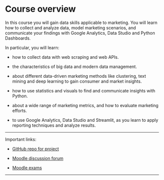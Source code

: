 # Course overview

In this course you will gain data skills applicable to marketing. You will learn how to collect and analyze data, model marketing scenarios, and communicate your findings with Google Analytics, Data Studio and Python Dashboards.

In particular, you will learn:

- how to collect data with web scraping and web APIs.

- the characteristics of big data and modern data management.

- about different data-driven marketing methods like clustering, text mining and deep learning to gain consumer and market insights.

- how to use statistics and visuals to find and communicate insights with Python.

- about a wide range of marketing metrics, and how to evaluate marketing efforts.

- to use Google Analytics, Data Studio and Streamlit, as you learn to apply reporting techniques and analyze results.


---

Important links:

- [GitHub repo for project](https://github.com/om2-ws22/project)

- [Moodle discussion forum](https://e-learning.hdm-stuttgart.de/moodle/mod/forum/view.php?id=87724)


- [Moodle exams](https://e-learning.hdm-stuttgart.de/moodle/course/view.php?id=2233#section-2)

---


